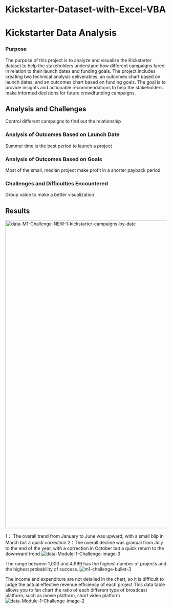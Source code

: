 # Kickstarter-Dataset-with-Excel-VBA
# Kickstarter Data Analysis

### Purpose
The purpose of this project is to analyze and visualize the Kickstarter dataset to help the stakeholders understand how different campaigns fared in relation to their launch dates and funding goals. The project includes creating two technical analysis deliverables, an outcomes chart based on launch dates, and an outcomes chart based on funding goals. The goal is to provide insights and actionable recommendations to help the stakeholders make informed decisions for future crowdfunding campaigns.

## Analysis and Challenges
Control different campaigns to find out the relationship
### Analysis of Outcomes Based on Launch Date
Summer time is the best period to launch a project
### Analysis of Outcomes Based on Goals
Most of the small, median project make profit in a shorter payback period
### Challenges and Difficulties Encountered
Group value to make a better visualization
## Results

<img width="960" alt="data-M1-Challenge-NEW-1-kickstarter-campaigns-by-date" src="https://user-images.githubusercontent.com/111480084/225391171-01e59f1d-544f-4627-b652-739d4a1c22b6.png">

 1： The overall trend from January to June was upward, with a small blip in March but a quick correction
 2：The overall decline was gradual from July to the end of the year, with a correction in October but a quick return to the downward trend
![data-Module-1-Challenge-image-3](https://user-images.githubusercontent.com/111480084/225391183-faa85740-3d45-4311-9b38-a74eb0769c6c.png)

The range between 1,000 and 4,999 has the highest number of projects and the highest probability of success.
![m1-challenge-bullet-3](https://user-images.githubusercontent.com/111480084/225391195-2d4372a9-f4f8-4a4b-937a-68cbd197640d.png)


The income and expenditure are not detailed in the chart, so it is difficult to judge the actual effective revenue efficiency of each project
This data table allows you to fan chart the ratio of each different type of broadcast platform, such as movie platform, short video platform
![data-Module-1-Challenge-image-2](https://user-images.githubusercontent.com/111480084/225391203-7b1fb3bf-7f6d-4dbb-8b35-b91555ca08c1.png)



